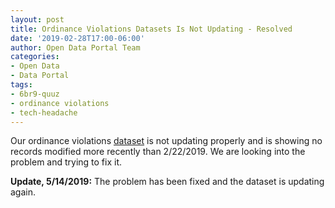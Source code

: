 ```yaml
---
layout: post
title: Ordinance Violations Datasets Is Not Updating - Resolved
date: '2019-02-28T17:00-06:00'
author: Open Data Portal Team
categories:
- Open Data
- Data Portal
tags:
- 6br9-quuz
- ordinance violations
- tech-headache
---
```

Our ordinance violations [dataset](https://data.cityofchicago.org/d/6br9-quuz) is not updating properly and is showing no records modified more recently than 2/22/2019. We are looking into the problem and trying to fix it.

**Update, 5/14/2019:** The problem has been fixed and the dataset is updating again.
